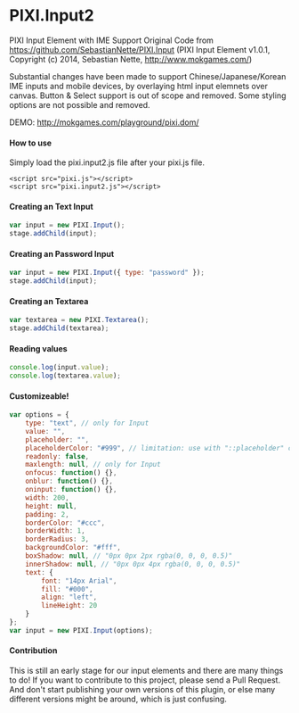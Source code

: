 # PIXI.Input2
PIXI Input Element with IME Support
Original Code from https://github.com/SebastianNette/PIXI.Input
(PIXI Input Element v1.0.1, Copyright (c) 2014, Sebastian Nette, http://www.mokgames.com/)

Substantial changes have been made to support Chinese/Japanese/Korean IME inputs and mobile devices, by overlaying html input elemnets over canvas. Button & Select support is out of scope and removed. Some styling options are not possible and removed.

DEMO: http://mokgames.com/playground/pixi.dom/

#### How to use ####
Simply load the pixi.input2.js file after your pixi.js file.
```
<script src="pixi.js"></script>
<script src="pixi.input2.js"></script>
```

#### Creating an Text Input ####

```javascript
var input = new PIXI.Input();
stage.addChild(input);
```

#### Creating an Password Input ####

```javascript
var input = new PIXI.Input({ type: "password" });
stage.addChild(input);
```

#### Creating an Textarea ####

```javascript
var textarea = new PIXI.Textarea();
stage.addChild(textarea);
```

#### Reading values ####
```javascript
console.log(input.value);
console.log(textarea.value);
```

#### Customizeable! ####
```javascript
var options = {
    type: "text", // only for Input
    value: "",
    placeholder: "",
    placeholderColor: "#999", // limitation: use with "::placeholder" css
    readonly: false,
    maxlength: null, // only for Input
    onfocus: function() {},
    onblur: function() {},
    oninput: function() {},
    width: 200,
    height: null,
    padding: 2,
    borderColor: "#ccc",
    borderWidth: 1,
    borderRadius: 3,
    backgroundColor: "#fff",
    boxShadow: null, // "0px 0px 2px rgba(0, 0, 0, 0.5)"
    innerShadow: null, // "0px 0px 4px rgba(0, 0, 0, 0.5)"
    text: {
        font: "14px Arial",
        fill: "#000",
        align: "left",
        lineHeight: 20
    }
};
var input = new PIXI.Input(options);
```

#### Contribution ####

This is still an early stage for our input elements and there are many things to do!
If you want to contribute to this project, please send a Pull Request. And don't start publishing your own versions of this plugin, or else many different versions might be around, which is just confusing.
